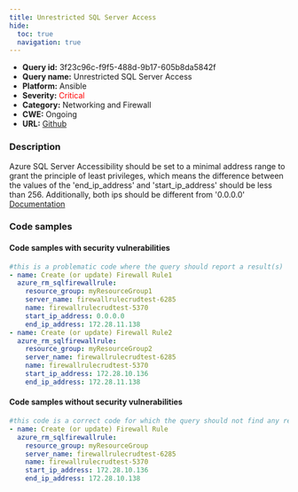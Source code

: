 ```yaml
---
title: Unrestricted SQL Server Access
hide:
  toc: true
  navigation: true
---
```


<style>
  .highlight .hll {
    background-color: #ff171742;
  }
  .md-content {
    max-width: 1100px;
    margin: 0 auto;
  }
</style>

-   **Query id:** 3f23c96c-f9f5-488d-9b17-605b8da5842f
-   **Query name:** Unrestricted SQL Server Access
-   **Platform:** Ansible
-   **Severity:** <span style="color:#ff0000">Critical</span>
-   **Category:** Networking and Firewall
-   **CWE:** Ongoing
-   **URL:** [Github](https://github.com/Checkmarx/kics/tree/master/assets/queries/ansible/azure/unrestricted_sql_server_acess)

### Description
Azure SQL Server Accessibility should be set to a minimal address range to grant the principle of least privileges, which means the difference between the values of the 'end_ip_address' and 'start_ip_address' should be less than 256. Additionally, both ips should be different from '0.0.0.0'<br>
[Documentation](https://docs.ansible.com/ansible/latest/collections/azure/azcollection/azure_rm_sqlfirewallrule_module.html)

### Code samples
#### Code samples with security vulnerabilities
```yaml title="Positive test num. 1 - yaml file" hl_lines="10 3"
#this is a problematic code where the query should report a result(s)
- name: Create (or update) Firewall Rule1
  azure_rm_sqlfirewallrule:
    resource_group: myResourceGroup1
    server_name: firewallrulecrudtest-6285
    name: firewallrulecrudtest-5370
    start_ip_address: 0.0.0.0
    end_ip_address: 172.28.11.138
- name: Create (or update) Firewall Rule2
  azure_rm_sqlfirewallrule:
    resource_group: myResourceGroup2
    server_name: firewallrulecrudtest-6285
    name: firewallrulecrudtest-5370
    start_ip_address: 172.28.10.136
    end_ip_address: 172.28.11.138

```


#### Code samples without security vulnerabilities
```yaml title="Negative test num. 1 - yaml file"
#this code is a correct code for which the query should not find any result
- name: Create (or update) Firewall Rule
  azure_rm_sqlfirewallrule:
    resource_group: myResourceGroup
    server_name: firewallrulecrudtest-6285
    name: firewallrulecrudtest-5370
    start_ip_address: 172.28.10.136
    end_ip_address: 172.28.10.138

```
